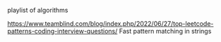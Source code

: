 playlist of algorithms

https://www.teamblind.com/blog/index.php/2022/06/27/top-leetcode-patterns-coding-interview-questions/
Fast pattern matching in strings 
